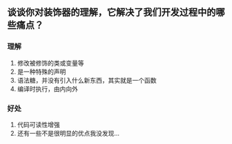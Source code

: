 ## 谈谈你对装饰器的理解，它解决了我们开发过程中的哪些痛点？
### 理解
1. 修改被修饰的类或变量等
2. 是一种特殊的声明
3. 语法糖，并没有引入什么新东西，其实就是一个函数
4. 编译时执行，由内向外


### 好处
1. 代码可读性增强
2. 还有一些不是很明显的优点我没发现...
